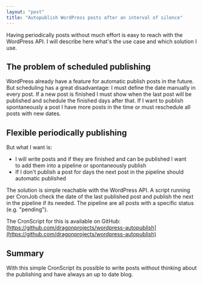 ```yaml
---
layout: "post"
title: "Autopublish WordPress posts after an interval of silence"
---
```


Having periodically posts without much effort is easy to reach with the WordPress API. I will describe here what's the use case and which solution I use.

<!--more-->

## The problem of scheduled publishing

WordPress already have a feature for automatic publish posts in the future. But scheduling has a great disadvantage: I must define the date manually in every post. If a new post is finished I must show when the last post will be published and schedule the finished days after that. If I want to publish spontaneously a post I have more posts in the time or must reschedule all posts with new dates.

## Flexible periodically publishing

But what I want is:

* I will write posts and if they are finished and can be published I want to add them into a pipeline or spontaneously publish
* If I don't publish a post for days the next post in the pipeline should automatic published

The solution is simple reachable with the WordPress API. A script running per CronJob check the date of the last published post and publish the next in the pipeline if its needed. The pipeline are all posts with a specific status (e.g. "pending").

The CronScript for this is available on GitHub:
[https://github.com/dragonprojects/wordpress-autopublish](https://github.com/dragonprojects/wordpress-autopublish)

## Summary

With this simple CronScript its possible to write posts without thinking about the publishing and have always an up to date blog.
